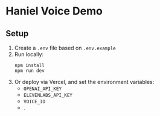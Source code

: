 # Haniel Voice Demo

## Setup

1. Create a `.env` file based on `.env.example`
2. Run locally:
   ```
   npm install
   npm run dev
   ```
3. Or deploy via Vercel, and set the environment variables:
   - `OPENAI_API_KEY`
   - `ELEVENLABS_API_KEY`
   - `VOICE_ID`
   - .
